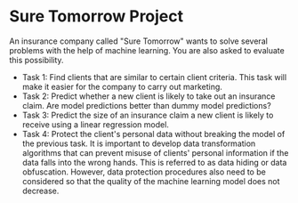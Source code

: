 # Sure Tomorrow Project
An insurance company called "Sure Tomorrow" wants to solve several problems with the help of machine learning. You are also asked to evaluate this possibility.

- Task 1: Find clients that are similar to certain client criteria. This task will make it easier for the company to carry out marketing.
- Task 2: Predict whether a new client is likely to take out an insurance claim. Are model predictions better than dummy model predictions?
- Task 3: Predict the size of an insurance claim a new client is likely to receive using a linear regression model.
- Task 4: Protect the client's personal data without breaking the model of the previous task.
It is important to develop data transformation algorithms that can prevent misuse of clients' personal information if the data falls into the wrong hands. This is referred to as data hiding or data obfuscation. However, data protection procedures also need to be considered so that the quality of the machine learning model does not decrease.
